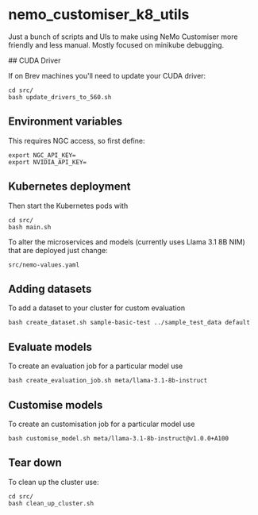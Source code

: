 # nemo_customiser_k8_utils

Just a bunch of scripts and UIs to make using NeMo Customiser more friendly and less manual. Mostly focused on minikube debugging.

## CUDA Driver

If on Brev machines you'll need to update your CUDA driver:

```
cd src/
bash update_drivers_to_560.sh
```

## Environment variables

This requires NGC access, so first define:

```
export NGC_API_KEY=
export NVIDIA_API_KEY=
```

## Kubernetes deployment

Then start the Kubernetes pods with

```
cd src/
bash main.sh
```

To alter the microservices and models (currently uses Llama 3.1 8B NIM) that are deployed just change:

```
src/nemo-values.yaml
```

## Adding datasets

To add a dataset to your cluster for custom evaluation

```
bash create_dataset.sh sample-basic-test ../sample_test_data default
```

## Evaluate models

To create an evaluation job for a particular model use

```
bash create_evaluation_job.sh meta/llama-3.1-8b-instruct
```

## Customise models

To create an customisation job for a particular model use

```
bash customise_model.sh meta/llama-3.1-8b-instruct@v1.0.0+A100
```

## Tear down

To clean up the cluster use:

```
cd src/
bash clean_up_cluster.sh
```
